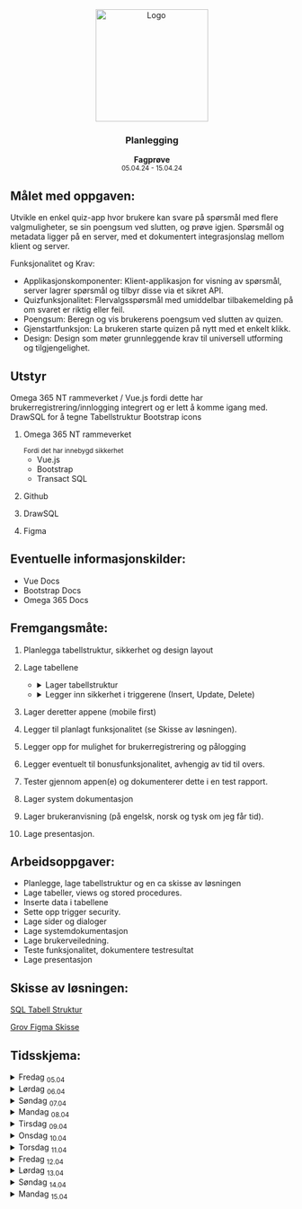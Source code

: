 <div align="center">
  <a href="https://github.com/ArvidWedtstein/Fagproove">
    <img src="https://content.energage.com/company-images/SE45893/SE45893_logo_orig.png" alt="Logo" width="200" height="200">
  </a>

  <h3 align="center">Planlegging</h3>

  <p align="center">
    <b>Fagprøve</b>
    <br />
    <sub>05.04.24 - 15.04.24</sub>
  </p>
</div>

## Målet med oppgaven:
Utvikle en enkel quiz-app hvor brukere kan svare på spørsmål med flere valgmuligheter, se sin poengsum ved slutten, og prøve igjen. Spørsmål og metadata ligger på en server, med et dokumentert integrasjonslag mellom klient og server. 


Funksjonalitet og Krav: 

- Applikasjonskomponenter: Klient-applikasjon for visning av spørsmål, server lagrer spørsmål og tilbyr disse via et sikret API. 
- Quizfunksjonalitet: Flervalgsspørsmål med umiddelbar tilbakemelding på om svaret er riktig eller feil. 
- Poengsum: Beregn og vis brukerens poengsum ved slutten av quizen. 
- Gjenstartfunksjon: La brukeren starte quizen på nytt med et enkelt klikk. 
- Design: Design som møter grunnleggende krav til universell utforming og tilgjengelighet. 

## Utstyr
Omega 365 NT rammeverket / Vue.js fordi dette har brukerregistrering/innlogging integrert og er lett å komme igang med.
DrawSQL for å tegne Tabellstruktur
Bootstrap icons

 <ol>
    <li>
      <p>Omega 365 NT rammeverket</p>
      <small>Fordi det har innebygd sikkerhet</small>
       <ul>
        <li>
          Vue.js
        </li>
        <li>
         Bootstrap
        </li>
        <li>
          Transact SQL
        </li>
      </ul>
    </li>
    <li>
      <p>Github</p>
    </li>
    <li>
      <p>DrawSQL</p>
    </li>
    <li>
      <p>Figma</p>
    </li>
  </ol>

## Eventuelle informasjonskilder:
- Vue Docs
- Bootstrap Docs
- Omega 365 Docs


## Fremgangsmåte:
<ol>
  <li>
    <p>Planlegga tabellstruktur, sikkerhet og design layout</p>
  </li>
  <li>
    <p>Lage tabellene</p>
    <ul>
      <li>
        <details>
          <summary>
            Lager tabellstruktur
          </summary>
          <p>
            For å dekke mest mulig av kravene så har jeg delt det opp slik at vi har en tabell for quizer. 
            Denne tabellen kan kun brukere med "Arvid Wedtstein Quiz Admin" rollen legge til, endre og slette data.
            <br>
            Så har vi en sub tabell for spørsmål i quizen. Denne har en mange-til-en relasjon til quiz tabellen. 
            <br>
            Denne tabellen igjen har en sub tabell for svar til hvert spørsmål hvor rette svar markeres med IsCorrect bit felt. 
            Om bare ett av svarene til et spørsmål har IsCorrect definert som 1 (true) så blir spørsmålet et "radio choice" felt, dersom det er flere som er markert som rette så blir det "multiple choice",
          </p>
        </details>
      </li>
      <li>
        <details>
          <summary>
            Legger inn sikkerhet i triggerene (Insert, Update, Delete)
          </summary>
          <p>I Omega 365 rammeverket så løses tilganger gjennom roller</p>
        </details>
      </li>
    </ul>
  </li>
  <li>
    <p>Lager deretter appene (mobile first)</p>
  </li>
  <li>
    <p>Legger til planlagt funksjonalitet (se Skisse av løsningen).</p>
  </li>
  <li>
    <p>Legger opp for mulighet for brukerregistrering og pålogging</p>
  </li>
  <li>
    <p>Legger eventuelt til bonusfunksjonalitet, avhengig av tid til overs.</p>
  </li>
  <li>
    <p>Tester gjennom appen(e) og dokumenterer dette i en test rapport.</p>
  </li>
  <li>
    <p>Lager system dokumentasjon</p>
  </li>
  <li>
    <p>Lager brukeranvisning (på engelsk, norsk og tysk om jeg får tid).</p>
  </li>
  <li>
    <p>Lage presentasjon.</p>
  </li>
</ol>

## Arbeidsoppgaver:

<ul>
  <li>Planlegge, lage tabellstruktur og en ca skisse av løsningen</li>
  <li>Lage tabeller, views og stored procedures.</li>
  <li>Inserte data i tabellene</li>
  <li>Sette opp trigger security.</li>
  <li>Lage sider og dialoger</li>
  <li>Lage systemdokumentasjon</li>
  <li>Lage brukerveiledning.</li>
  <li>Teste funksjonalitet, dokumentere testresultat</li>
  <li>Lage presentasjon</li>
</ul>


## Skisse av løsningen:

<a href="https://drawsql.app/teams/arvid/diagrams/quiz-application">SQL Tabell Struktur</a>

<a href="https://www.figma.com/file/wAfk628QcepBXb72LQu2fh/Quiz-Application?type=design&node-id=0%3A1&mode=design&t=KoQn02fTknG43iEB-1">Grov Figma Skisse</a>

## Tidsskjema:

<details>
  <summary>
    Fredag <sub>05.04</sub>
  </summary>

  <ul>
    <li>Planlegging</li>
    <li>Lage tabellstruktur (ca 1.5t)</li>
    <li>Dokumentere dagens arbeid (ca 0.5t)</li>
  </ul>
</details>
<details>
  <summary>
    Lørdag <sub>06.04</sub>
  </summary>
  
  <ul>
    <li>Dokumentere dagens arbeid (ca 0.5t)</li>
  </ul>
</details>
<details>
  <summary>
    Søndag <sub>07.04</sub>
  </summary>

  <ul>
    <li>Dokumentere dagens arbeid (ca 0.5t)</li>
  </ul>
</details>
<details>
  <summary>
    Mandag <sub>08.04</sub>
  </summary>
    
  <ul>
    <li>Dokumentere dagens arbeid (ca 0.5t)</li>
  </ul>
</details>
<details>
  <summary>
    Tirsdag <sub>09.04</sub>
  </summary>


  <ul>
    <li>Dokumentere dagens arbeid (ca 0.5t)</li>
  </ul>
</details>
<details>
  <summary>
    Onsdag <sub>10.04</sub>
  </summary>
  
  <ul>
    <li>Dokumentere dagens arbeid (ca 0.5t)</li>
  </ul>
</details>
<details>
  <summary>
    Torsdag <sub>11.04</sub>
  </summary>

  <ul>
    <li>Dokumentere dagens arbeid (ca 0.5t)</li>
  </ul>
</details>
<details>
  <summary>
    Fredag <sub>12.04</sub>
  </summary>

  <ul>
    <li>Dokumentere dagens arbeid (ca 0.5t)</li>
  </ul>
</details>
<details>
  <summary>
    Lørdag <sub>13.04</sub>
  </summary>

  <ul>
    <li>Dokumentere dagens arbeid (ca 0.5t)</li>
  </ul>
</details>
<details>
  <summary>
    Søndag <sub>14.04</sub>
  </summary>

  <ul>
    <li>Dokumentere dagens arbeid (ca 0.5t)</li>
  </ul>
</details>
<details>
  <summary>
    Mandag <sub>15.04</sub>
  </summary>

  <ul>
    <li>Presentera (tar så lang tid det tar)</li>
    <li>Egenvurdering</li>
  </ul>
</details>


